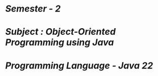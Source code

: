<i><h1>Semester - 2</h1>
<h1>Subject : Object-Oriented Programming using Java</h1>
<h1>Programming Language - Java 22</h1></i>
